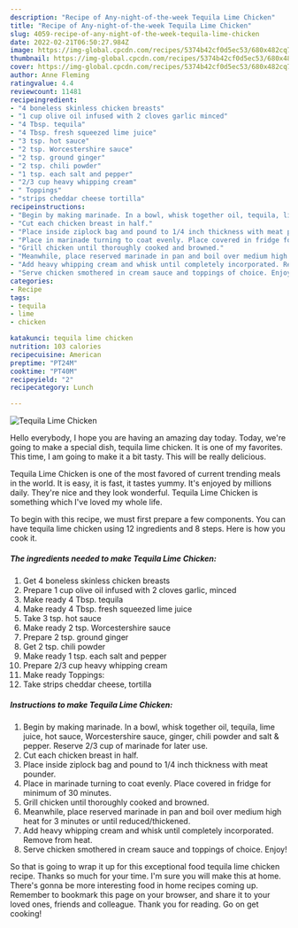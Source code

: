 ```yaml
---
description: "Recipe of Any-night-of-the-week Tequila Lime Chicken"
title: "Recipe of Any-night-of-the-week Tequila Lime Chicken"
slug: 4059-recipe-of-any-night-of-the-week-tequila-lime-chicken
date: 2022-02-21T06:50:27.984Z
image: https://img-global.cpcdn.com/recipes/5374b42cf0d5ec53/680x482cq70/tequila-lime-chicken-recipe-main-photo.jpg
thumbnail: https://img-global.cpcdn.com/recipes/5374b42cf0d5ec53/680x482cq70/tequila-lime-chicken-recipe-main-photo.jpg
cover: https://img-global.cpcdn.com/recipes/5374b42cf0d5ec53/680x482cq70/tequila-lime-chicken-recipe-main-photo.jpg
author: Anne Fleming
ratingvalue: 4.4
reviewcount: 11481
recipeingredient:
- "4 boneless skinless chicken breasts"
- "1 cup olive oil infused with 2 cloves garlic minced"
- "4 Tbsp. tequila"
- "4 Tbsp. fresh squeezed lime juice"
- "3 tsp. hot sauce"
- "2 tsp. Worcestershire sauce"
- "2 tsp. ground ginger"
- "2 tsp. chili powder"
- "1 tsp. each salt and pepper"
- "2/3 cup heavy whipping cream"
- " Toppings"
- "strips cheddar cheese tortilla"
recipeinstructions:
- "Begin by making marinade. In a bowl, whisk together oil, tequila, lime juice, hot sauce, Worcestershire sauce, ginger, chili powder and salt &amp; pepper. Reserve 2/3 cup of marinade for later use."
- "Cut each chicken breast in half."
- "Place inside ziplock bag and pound to 1/4 inch thickness with meat pounder."
- "Place in marinade turning to coat evenly. Place covered in fridge for minimum of 30 minutes."
- "Grill chicken until thoroughly cooked and browned."
- "Meanwhile, place reserved marinade in pan and boil over medium high heat for 3 minutes or until reduced/thickened."
- "Add heavy whipping cream and whisk until completely incorporated. Remove from heat."
- "Serve chicken smothered in cream sauce and toppings of choice. Enjoy!"
categories:
- Recipe
tags:
- tequila
- lime
- chicken

katakunci: tequila lime chicken 
nutrition: 103 calories
recipecuisine: American
preptime: "PT24M"
cooktime: "PT40M"
recipeyield: "2"
recipecategory: Lunch

---
```



![Tequila Lime Chicken](https://img-global.cpcdn.com/recipes/5374b42cf0d5ec53/680x482cq70/tequila-lime-chicken-recipe-main-photo.jpg)

Hello everybody, I hope you are having an amazing day today. Today, we're going to make a special dish, tequila lime chicken. It is one of my favorites. This time, I am going to make it a bit tasty. This will be really delicious.



Tequila Lime Chicken is one of the most favored of current trending meals in the world. It is easy, it is fast, it tastes yummy. It's enjoyed by millions daily. They're nice and they look wonderful. Tequila Lime Chicken is something which I've loved my whole life.


To begin with this recipe, we must first prepare a few components. You can have tequila lime chicken using 12 ingredients and 8 steps. Here is how you cook it.

<!--inarticleads1-->

##### The ingredients needed to make Tequila Lime Chicken:

1. Get 4 boneless skinless chicken breasts
1. Prepare 1 cup olive oil infused with 2 cloves garlic, minced
1. Make ready 4 Tbsp. tequila
1. Make ready 4 Tbsp. fresh squeezed lime juice
1. Take 3 tsp. hot sauce
1. Make ready 2 tsp. Worcestershire sauce
1. Prepare 2 tsp. ground ginger
1. Get 2 tsp. chili powder
1. Make ready 1 tsp. each salt and pepper
1. Prepare 2/3 cup heavy whipping cream
1. Make ready  Toppings:
1. Take strips cheddar cheese, tortilla




<!--inarticleads2-->

##### Instructions to make Tequila Lime Chicken:

1. Begin by making marinade. In a bowl, whisk together oil, tequila, lime juice, hot sauce, Worcestershire sauce, ginger, chili powder and salt &amp; pepper. Reserve 2/3 cup of marinade for later use.
1. Cut each chicken breast in half.
1. Place inside ziplock bag and pound to 1/4 inch thickness with meat pounder.
1. Place in marinade turning to coat evenly. Place covered in fridge for minimum of 30 minutes.
1. Grill chicken until thoroughly cooked and browned.
1. Meanwhile, place reserved marinade in pan and boil over medium high heat for 3 minutes or until reduced/thickened.
1. Add heavy whipping cream and whisk until completely incorporated. Remove from heat.
1. Serve chicken smothered in cream sauce and toppings of choice. Enjoy!




So that is going to wrap it up for this exceptional food tequila lime chicken recipe. Thanks so much for your time. I'm sure you will make this at home. There's gonna be more interesting food in home recipes coming up. Remember to bookmark this page on your browser, and share it to your loved ones, friends and colleague. Thank you for reading. Go on get cooking!

